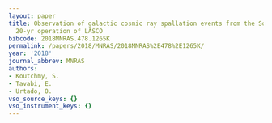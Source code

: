 ```yaml
---
layout: paper
title: Observation of galactic cosmic ray spallation events from the SoHO mission
  20-yr operation of LASCO
bibcode: 2018MNRAS.478.1265K
permalink: /papers/2018/MNRAS/2018MNRAS%2E478%2E1265K/
year: '2018'
journal_abbrev: MNRAS
authors:
- Koutchmy, S.
- Tavabi, E.
- Urtado, O.
vso_source_keys: {}
vso_instrument_keys: {}
---
```


